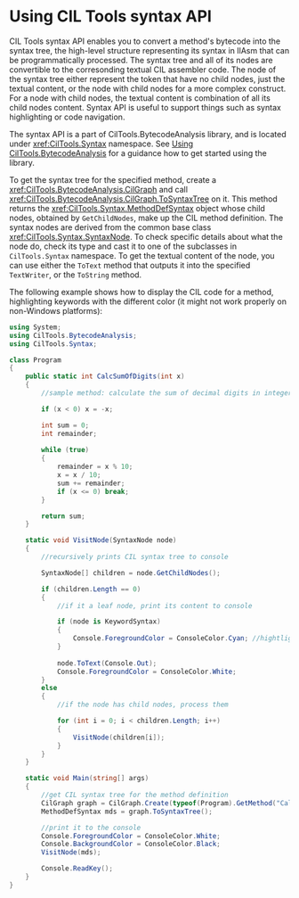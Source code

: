 # Using CIL Tools syntax API

CIL Tools syntax API enables you to convert a method's bytecode into the syntax tree, the high-level structure representing its syntax in IlAsm that can be programmatically processed. The syntax tree and all of its nodes are convertible to the corresonding textual CIL assembler code. The node of the syntax tree either represent the token that have no child nodes, just the textual content, or the node with child nodes for a more complex construct. For a node with child nodes, the textual content is combination of all its child nodes content. Syntax API is useful to support things such as syntax highlighting or code navigation.

The syntax API is a part of CilTools.BytecodeAnalysis library, and is located under <xref:CilTools.Syntax> namespace. See [Using CilTools.BytecodeAnalysis](./using-bytecode-analysis.md) for a guidance how to get started using the library.

To get the syntax tree for the specified method, create a <xref:CilTools.BytecodeAnalysis.CilGraph> and call <xref:CilTools.BytecodeAnalysis.CilGraph.ToSyntaxTree> on it. This method returns the <xref:CilTools.Syntax.MethodDefSyntax> object whose child nodes, obtained by `GetChildNodes`, make up the CIL method definition. The syntax nodes are derived from the common base class <xref:CilTools.Syntax.SyntaxNode>. To check specific details about what the node do, check its type and cast it to one of the subclasses in `CilTools.Syntax` namespace. To get the textual content of the node, you can use either the `ToText` method that outputs it into the specified `TextWriter`, or the `ToString` method.

The following example shows how to display the CIL code for a method, highlighting keywords with the different color (it might not work properly on non-Windows platforms):

```csharp
using System;
using CilTools.BytecodeAnalysis;
using CilTools.Syntax;

class Program
{
    public static int CalcSumOfDigits(int x)
    {
        //sample method: calculate the sum of decimal digits in integer

        if (x < 0) x = -x;

        int sum = 0; 
        int remainder;
        
        while (true)
        {
            remainder = x % 10;
            x = x / 10;            
            sum += remainder;
            if (x <= 0) break;
        }

        return sum;
    }

    static void VisitNode(SyntaxNode node)
    {
        //recursively prints CIL syntax tree to console

        SyntaxNode[] children = node.GetChildNodes();

        if (children.Length == 0)
        {
            //if it a leaf node, print its content to console

            if (node is KeywordSyntax)
            {
                Console.ForegroundColor = ConsoleColor.Cyan; //hightlight keywords
            }
            
            node.ToText(Console.Out);
            Console.ForegroundColor = ConsoleColor.White;
        }
        else
        {
            //if the node has child nodes, process them

            for (int i = 0; i < children.Length; i++)
            {
                VisitNode(children[i]);
            }
        }
    }

    static void Main(string[] args)
    {
        //get CIL syntax tree for the method definition
        CilGraph graph = CilGraph.Create(typeof(Program).GetMethod("CalcSumOfDigits"));
        MethodDefSyntax mds = graph.ToSyntaxTree();

        //print it to the console
        Console.ForegroundColor = ConsoleColor.White;
        Console.BackgroundColor = ConsoleColor.Black;
        VisitNode(mds);

        Console.ReadKey();
    }
}

```
